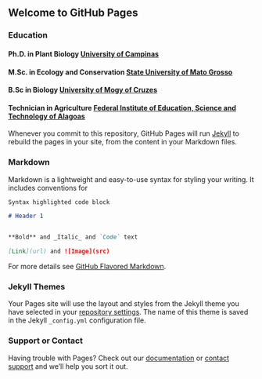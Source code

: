 ## Welcome to GitHub Pages

### Education

#### Ph.D. in Plant Biology [University of Campinas](https://www.ib.unicamp.br/en)
#### M.Sc. in Ecology and Conservation [State University of Mato Grosso](http://nx.unemat.br/)
#### B.Sc in Biology [University of Mogy of Cruzes](http://www.umc.br/nucleos-pesquisa/sistematica/pessoas.php)
#### Technician in Agriculture [Federal Institute of Education, Science and Technology of Alagoas](https://www2.ifal.edu.br/)

Whenever you commit to this repository, GitHub Pages will run [Jekyll](https://jekyllrb.com/) to rebuild the pages in your site, from the content in your Markdown files.

### Markdown

Markdown is a lightweight and easy-to-use syntax for styling your writing. It includes conventions for

```markdown
Syntax highlighted code block

# Header 1


**Bold** and _Italic_ and `Code` text

[Link](url) and ![Image](src)
```

For more details see [GitHub Flavored Markdown](https://guides.github.com/features/mastering-markdown/).

### Jekyll Themes

Your Pages site will use the layout and styles from the Jekyll theme you have selected in your [repository settings](https://github.com/evertonmaciel/Production/settings/pages). The name of this theme is saved in the Jekyll `_config.yml` configuration file.

### Support or Contact

Having trouble with Pages? Check out our [documentation](https://docs.github.com/categories/github-pages-basics/) or [contact support](https://support.github.com/contact) and we’ll help you sort it out.
